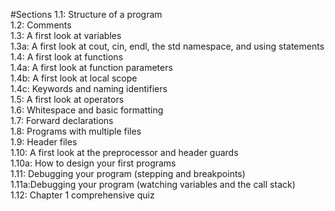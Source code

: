 #Sections
1.1: Structure of a program  
1.2: Comments  
1.3: A first look at variables  
1.3a: A first look at cout, cin, endl, the std namespace, and using statements  
1.4:	A first look at functions  
1.4a: A first look at function parameters  
1.4b:	A first look at local scope  
1.4c: Keywords and naming identifiers  
1.5:	A first look at operators  
1.6:	Whitespace and basic formatting  
1.7:	Forward declarations  
1.8:	Programs with multiple files  
1.9:	Header files  
1.10: A first look at the preprocessor and header guards  
1.10a: How to design your first programs  
1.11: Debugging your program (stepping and breakpoints)  
1.11a:Debugging your program (watching variables and the call stack)  
1.12:	Chapter 1 comprehensive quiz
